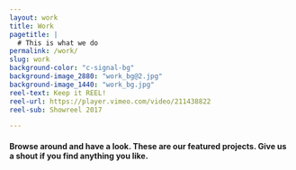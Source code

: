 ```yaml
---
layout: work
title: Work
pagetitle: |
  # This is what we do
permalink: /work/
slug: work
background-color: "c-signal-bg"
background-image_2880: "work_bg@2.jpg"
background-image_1440: "work_bg.jpg"
reel-text: Keep it REEL!
reel-url: https://player.vimeo.com/video/211438822
reel-sub: Showreel 2017 

---
```


#### Browse around and have a look. These are our featured projects. Give us a shout if you find anything you like.